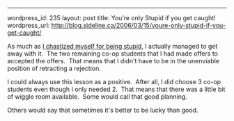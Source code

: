 --- 
wordpress_id: 235
layout: post
title: You&#8217;re only Stupid if you get caught!
wordpress_url: http://blog.sideline.ca/2006/03/15/youre-only-stupid-if-you-get-caught/

<p>As much as <a href="http://my.aream.ca/blogs/mike/archive/2006/03/09/15214.aspx">I chastized myself for being stupid</a>, I actually managed to get away with it.  The two remaining co-op students that I had made offers to accepted the offers.  That means that I didn't have to be in the unenviable position of retracting a rejection.</p>
<p>I could always use this lesson as a positive.  After all, I did choose 3 co-op students even though I only needed 2.  That means that there was a little bit of wiggle room available.  Some would call that good planning.</p>
<p>Others would say that sometimes it's better to be lucky than good.</p>
